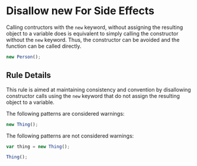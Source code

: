 # Disallow new For Side Effects

Calling contructors with the `new` keyword, without assigning the resulting object to a variable does is equivalent to simply calling the constructor without the `new` keyword. Thus, the constructor can be avoided and the function can be called directly.

```js
new Person();
```

## Rule Details

This rule is aimed at maintaining consistency and convention by disallowing constructor calls using the `new` keyword that do not assign the resulting object to a variable.

The following patterns are considered warnings:

```js
new Thing();
```

The following patterns are not considered warnings:

```js
var thing = new Thing();

Thing();
```
